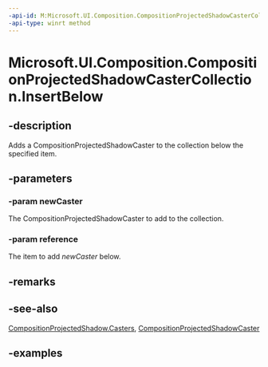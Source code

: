 ```yaml
---
-api-id: M:Microsoft.UI.Composition.CompositionProjectedShadowCasterCollection.InsertBelow(Microsoft.UI.Composition.CompositionProjectedShadowCaster,Microsoft.UI.Composition.CompositionProjectedShadowCaster)
-api-type: winrt method
---
```


<!-- Method syntax.
public void CompositionProjectedShadowCasterCollection.InsertBelow(CompositionProjectedShadowCaster newCaster, CompositionProjectedShadowCaster reference)
-->

# Microsoft.UI.Composition.CompositionProjectedShadowCasterCollection.InsertBelow

## -description

Adds a CompositionProjectedShadowCaster to the collection below the specified item.

## -parameters
### -param newCaster

The CompositionProjectedShadowCaster to add to the collection.

### -param reference

The item to add _newCaster_ below.

## -remarks

## -see-also

[CompositionProjectedShadow.Casters](compositionprojectedshadow_casters.md), [CompositionProjectedShadowCaster](compositionprojectedshadowcaster.md)

## -examples

